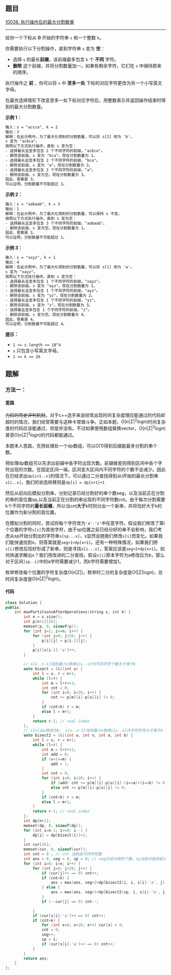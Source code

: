 ## 题目

[10038. 执行操作后的最大分割数量](https://leetcode.cn/problems/maximize-the-number-of-partitions-after-operations/description/)

---

给你一个下标从 **0** 开始的字符串 `s` 和一个整数 `k`。

你需要执行以下分割操作，直到字符串 `s` 变为 **空**：

-   选择 `s` 的最长**前缀**，该前缀最多包含 `k` 个 **不同** 字符。
-   **删除** 这个前缀，并将分割数量加一。如果有剩余字符，它们在 `s` 中保持原来的顺序。

执行操作之 **前** ，你可以将 `s` 中 **至多一处** 下标的对应字符更改为另一个小写英文字母。

在最优选择情形下改变至多一处下标对应字符后，用整数表示并返回操作结束时得到的最大分割数量。

  

**示例 1：**

```txt
输入：s = "accca", k = 2
输出：3
解释：在此示例中，为了最大化得到的分割数量，可以将 s[2] 改为 'b'。
s 变为 "acbca"。
按照以下方式执行操作，直到 s 变为空：
- 选择最长且至多包含 2 个不同字符的前缀，"acbca"。
- 删除该前缀，s 变为 "bca"。现在分割数量为 1。
- 选择最长且至多包含 2 个不同字符的前缀，"bca"。
- 删除该前缀，s 变为 "a"。现在分割数量为 2。
- 选择最长且至多包含 2 个不同字符的前缀，"a"。
- 删除该前缀，s 变为空。现在分割数量为 3。
因此，答案是 3。
可以证明，分割数量不可能超过 3。
```

**示例 2：**

```txt
输入：s = "aabaab", k = 3
输出：1
解释：在此示例中，为了最大化得到的分割数量，可以保持 s 不变。
按照以下方式执行操作，直到 s 变为空： 
- 选择最长且至多包含 3 个不同字符的前缀，"aabaab"。
- 删除该前缀，s 变为空。现在分割数量为 1。
因此，答案是 1。
可以证明，分割数量不可能超过 1。
```

**示例 3：**

```txt
输入：s = "xxyz", k = 1
输出：4
解释：在此示例中，为了最大化得到的分割数量，可以将 s[1] 改为 'a'。
s 变为 "xayz"。
按照以下方式执行操作，直到 s 变为空：
- 选择最长且至多包含 1 个不同字符的前缀，"xayz"。
- 删除该前缀，s 变为 "ayz"。现在分割数量为 1。
- 选择最长且至多包含 1 个不同字符的前缀，"ayz"。
- 删除该前缀，s 变为 "yz"，现在分割数量为 2。
- 选择最长且至多包含 1 个不同字符的前缀，"yz"。
- 删除该前缀，s 变为 "z"。现在分割数量为 3。
- 选择最且至多包含 1 个不同字符的前缀，"z"。
- 删除该前缀，s 变为空。现在分割数量为 4。
因此，答案是 4。
可以证明，分割数量不可能超过 4。
```
  

**提示：**

-   `1 <= s.length <= 10^4`
-   `s` 只包含小写英文字母。
-   `1 <= k <= 26`

  

## 题解

### 方法一：

#### 思路

~~力扣的苟史评判机制~~，对于c++选手来说经常出现时间复杂度理应能通过的代码却超时的情况，我们经常需要与这种卡常做斗争。正如本题，$O(n|\Sigma|^2logn)$时间复杂度的代码应该能通过，但是并没有。不过如果使用数组替换vector，$O(n|\Sigma|^2logn)$甚至$O(n|\Sigma|^3logn)$的代码都能通过。

本题本人思路，先预处理处一个dp数组，可以O(1)得到后缀能最多分割的串个数。

预处理dp数组可以先求出前缀中各字符出现次数。前缀做差则得到区间中各个字符出现的次数。在固定区间一端，区间变大区间内不同字符的个数不会减少。因此在已经求出`dp[i+1..n]`的情况下，可以通过二分查找得到从i开始的最长分割串`s[i..x]`，我们的状态转移则是`dp[i] = dp[x+1]+1`

然后从前向后模拟分割串，分别记录已经分割好的串个数seg，以及当前正在分割的串的首位置sp,以及当前正在分割的串出现的不同字符数cnt。由于每次分割需要k个不同字符的**最长前缀**，所以当cnt**大于**k时则分出一个新串，并将恰好大于k的位置作为新分割的首位置。

在模拟分割的同时，尝试将每个字符改为`'a'-'z'`中任意字符。假设我们修改了第i个位置的字符`s[i]`为其他字符，由于sp位置之前已经分好的串不会影响，我们考虑从sp开始分割出的字符串`s[sp...x]`，x显然会随我们修改`s[i]`而变化。如果我们能快速找到x，则答案就是`seg+1+dp[x+1]`。还有一种特殊情况，如果我们把`s[i]`修改后恰好形成了新串，则是寻找`s[i...x]`，答案应该是`seg+2+dp[x+1]`。如何快速求解出x？我们用改进的二分查找，假设`s[i]`原本字符为a修改后为b，那么对于区间`[sp..i]`中的a字符需要减少1，而b字符需要增加1。

枚举修改每个位置的字符复杂度$O(n|\Sigma|)$，枚举时二分的复杂度是$O(|\Sigma|logn)$，总时间复杂度是$O(n|\Sigma|^2logn)$。

#### 代码

```C++
class Solution {
public:
    int maxPartitionsAfterOperations(string s, int k) {
        int n = s.size();
        int p[n+1][26];
        memset(p, 0, sizeof(p));
        for (int i=1; i<=n; i++) {
            for (int j=0; j<26; j++) {
                p[i][j] = p[i-1][j];
            }
            p[i][s[i-1]-'a']++;
        }

        // s[u..n-1]找到最小x使得s[u..x]内不同字符个数大于等于k
        auto bisect = [&](int u) { 
            int l = u, r = n+1;
            while (l<r) {
                int m = l+r>>1;
                int cnt = 0;
                for (int i=0; i<26; i++) {
                    cnt += p[m][i]-p[u][i] != 0;
                }
                if (cnt>k) r = m;
                else l = m+1;
            }
            return r-1; // real index
        };
        // s[v]从a修改为b， s[u..n-1]找到最小x使得s[u..x]内不同字符大于等于k
        auto bisect2 = [&](int u, int v, int a, int b) { 
            int l = u, r = n+1;
            while (l<r) {
                int m = l+r>>1;
                int add = 0;
                if (v+1<=m) {
                    add = 1;
                }
                int cnt = 0;
                for (int i=0; i<26; i++) {
                    if (add) cnt += p[m][i]-p[u][i]-(i==a)+(i==b) != 0;
                    else cnt += p[m][i]-p[u][i] != 0;
                }
                if (cnt>k) r = m;
                else l = m+1;
            }
            return r-1; // real index
        };
        int dp[n+1];
        memset(dp, 0, sizeof(dp));
        for (int i=n-1; i>=0; i--) {
            dp[i] = dp[bisect(i)]+1;
        }
        int cur[26];
        memset(cur, 0, sizeof(cur));
        int cnt = 0 ; // cnt 当前段不同字符数
        int ans = 0, seg = 0, sp = 0; // seg已经分段的个数，sp当前分段的起点
        for (int i=0; i<n; i++) {
            for (int j=0; j<26; j++) {
                if (cur[j]++ == 0) cnt++;
                if (cnt>k) {
                    ans = max(ans, seg+2+dp[bisect2(i, i, s[i]-'a', j)]);
                } else {
                    ans = max(ans, seg+1+dp[bisect2(sp, i, s[i]-'a', j)]);
                }
                if (--cur[j] == 0) cnt--;

            }
            if (cur[s[i]-'a']++ == 0) cnt++;
            if (cnt>k) {
                for (int x=0; x<26; x++) cur[x] = 0;
                cnt = 0;
                seg++;
                sp = i;
                if (cur[s[i]-'a']++ == 0) cnt++;
            }
        }
        return ans;
    }
};
```
